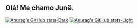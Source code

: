 ## Olá! Me chamo Junë.

[![Anurag's GitHub stats-Dark](https://github-readme-stats.vercel.app/api?username=junesilva&show_icons=true&theme=nightowl#gh-dark-mode-only)](https://github.com/anuraghazra/github-readme-stats#gh-dark-mode-only)
[![Anurag's GitHub stats-Light](https://github-readme-stats.vercel.app/api?username=anuraghazra&show_icons=true&theme=buefy#gh-light-mode-only)](https://github.com/anuraghazra/github-readme-stats#gh-light-mode-only)
<!--
**junesilva/junesilva** is a ✨ _special_ ✨ repository because its `README.md` (this file) appears on your GitHub profile.

Here are some ideas to get you started:

- 🔭 I’m currently working on ...
- 🌱 I’m currently learning ...
- 👯 I’m looking to collaborate on ...
- 🤔 I’m looking for help with ...
- 💬 Ask me about ...
- 📫 How to reach me: ...
- 😄 Pronouns: ...
- ⚡ Fun fact: ...
-->
